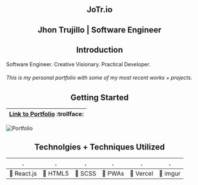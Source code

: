 <h2 align="center">JoTr.io</h2>
<h2 align="center">Jhon Trujillo | Software Engineer</h2>

<h2 align="center">Introduction</h2>

Software Engineer. Creative Visionary. Practical Developer.

###### This is my personal portfolio with some of my most recent works + projects.


<h2 align="center">Getting Started</h2>

| [Link to Portfolio](jotr-io-amriikk.vercel.app) :trollface: | 
| ------------ |

![Portfolio](https://i.imgur.com/EBQQpwq.png)

<h2 align="center">Technolgies + Techniques Utilized</h2>

| . | . | . | . | . | . |
| ------------ | ------------ | ------------ | ------------ | ------------ | ------------ |
| :small_blue_diamond: React.js | :small_blue_diamond: HTML5 | :small_blue_diamond: SCSS | :small_blue_diamond: PWAs |:small_blue_diamond: Vercel | :small_blue_diamond: imgur |



